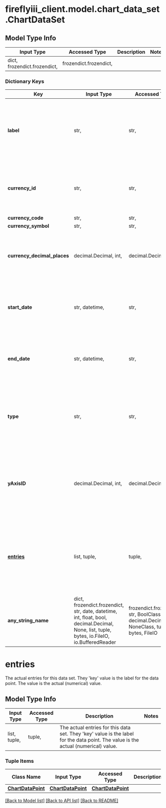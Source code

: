 # fireflyiii_client.model.chart_data_set.ChartDataSet

## Model Type Info
Input Type | Accessed Type | Description | Notes
------------ | ------------- | ------------- | -------------
dict, frozendict.frozendict,  | frozendict.frozendict,  |  | 

### Dictionary Keys
Key | Input Type | Accessed Type | Description | Notes
------------ | ------------- | ------------- | ------------- | -------------
**label** | str,  | str,  | This is the title of the current set. It can refer to an account, a budget or another object (by name). | [optional] 
**currency_id** | str,  | str,  | The currency ID of the currency associated to the data in the entries. | [optional] 
**currency_code** | str,  | str,  |  | [optional] 
**currency_symbol** | str,  | str,  |  | [optional] 
**currency_decimal_places** | decimal.Decimal, int,  | decimal.Decimal,  | Number of decimals for the currency associated to the data in the entries. | [optional] value must be a 32 bit integer
**start_date** | str, datetime,  | str,  |  | [optional] value must conform to RFC-3339 date-time
**end_date** | str, datetime,  | str,  |  | [optional] value must conform to RFC-3339 date-time
**type** | str,  | str,  | Indicated the type of chart that is expected to be rendered. You can safely ignore this if you want. | [optional] 
**yAxisID** | decimal.Decimal, int,  | decimal.Decimal,  | Used to indicate the Y axis for this data set. Is usually between 0 and 1 (left and right side of the chart). | [optional] value must be a 32 bit integer
**[entries](#entries)** | list, tuple,  | tuple,  | The actual entries for this data set. They &#x27;key&#x27; value is the label for the data point. The value is the actual (numerical) value. | [optional] 
**any_string_name** | dict, frozendict.frozendict, str, date, datetime, int, float, bool, decimal.Decimal, None, list, tuple, bytes, io.FileIO, io.BufferedReader | frozendict.frozendict, str, BoolClass, decimal.Decimal, NoneClass, tuple, bytes, FileIO | any string name can be used but the value must be the correct type | [optional]

# entries

The actual entries for this data set. They 'key' value is the label for the data point. The value is the actual (numerical) value.

## Model Type Info
Input Type | Accessed Type | Description | Notes
------------ | ------------- | ------------- | -------------
list, tuple,  | tuple,  | The actual entries for this data set. They &#x27;key&#x27; value is the label for the data point. The value is the actual (numerical) value. | 

### Tuple Items
Class Name | Input Type | Accessed Type | Description | Notes
------------- | ------------- | ------------- | ------------- | -------------
[**ChartDataPoint**](ChartDataPoint.md) | [**ChartDataPoint**](ChartDataPoint.md) | [**ChartDataPoint**](ChartDataPoint.md) |  | 

[[Back to Model list]](../../README.md#documentation-for-models) [[Back to API list]](../../README.md#documentation-for-api-endpoints) [[Back to README]](../../README.md)

